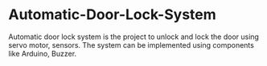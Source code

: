 # Automatic-Door-Lock-System
Automatic door lock system is the project to unlock and lock the door using servo motor, sensors. The system can be implemented using components like Arduino, Buzzer.

